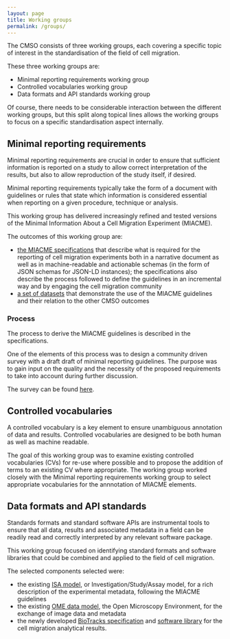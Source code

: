 ```yaml
---
layout: page
title: Working groups
permalink: /groups/
---
```


The CMSO consists of three working groups, each covering a specific topic of interest in the standardisation of the field of cell migration.

These three working groups are:

- Minimal reporting requirements working group
- Controlled vocabularies working group
- Data formats and API standards working group

Of course, there needs to be considerable interaction between the different working groups, but this split along topical lines allows the working groups to focus on a specific standardisation aspect internally.


## Minimal reporting requirements

Minimal reporting requirements are crucial in order to ensure that sufficient information is reported on a study to allow correct interpretation of the results, but also to allow reproduction of the study itself, if desired.

Minimal reporting requirements typically take the form of a document with guidelines or rules that state which information is considered essential when reporting on a given procedure, technique or analysis.

This working group has delivered increasingly refined and tested versions of 
the Minimal Information About a Cell Migration Experiment (MIACME).

The outcomes of this working group are:
- [the MIACME specifications](MIACME) that describe what is required for the reporting 
of cell migration experiments both in a narrative document as well as in machine-readable and
actionable schemas (in the form of JSON schemas for JSON-LD instances); the specifications also describe the process followed to define the guidelines in an incremental way and by engaging the cell migration community
- [a set of datasets](https://github.com/CellMigStandOrg/CMSO-datasets) that demonstrate the use
of the MIACME guidelines and their relation to the other CMSO outcomes  

### Process

The process to derive the MIACME guidelines is described in the specifications. 

One of the elements of this process was to design a community driven survey with a draft 
draft of minimal reporting guidelines. The purpose was to gain input on the quality and the
necessity of the proposed requirements to take into account during further
discussion.

The survey can be found [here](https://goo.gl/3YlAu1).

## Controlled vocabularies

A controlled vocabulary is a key element to ensure unambiguous annotation of data and results. Controlled vocabularies are designed to be both human as well as machine readable.

The goal of this working group was to examine existing controlled vocabularies (CVs) for re-use where possible and to propose the addition of terms to an existing CV where appropriate. The working group worked closely with the Minimal reporting requirements working group to select appropriate vocabularies for the annnotation of MIACME elements.


## Data formats and API standards 

Standards formats and standard software APIs are instrumental tools to ensure
that all data, results and associated metadata in a field can be readily read
and correctly interpreted by any relevant software package.

This working group focused on identifying standard formats and software libraries that could be combined and applied to the field of cell migration.

The selected components selected were:
- the existing [ISA model](http://isa-tools.org), or Investigation/Study/Assay model,  for a rich description of the experimental metadata, following the MIACME guidelines
- the existing [OME data model](http://www.openmicroscopy.org/), the Open Microscopy Environment, for the exchange of image data and metadata
- the newly developed [BioTracks specification](http://cmso.science/Tracks/) and [software library](https://github.com/cellmigstandorg/biotracks) for the cell migration analytical results.
